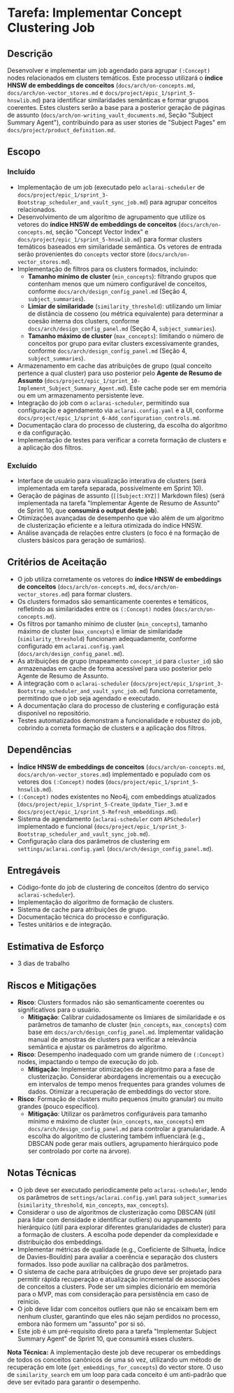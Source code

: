 # Tarefa: Implementar Concept Clustering Job

## Descrição
Desenvolver e implementar um job agendado para agrupar `(:Concept)` nodes relacionados em clusters temáticos. Este processo utilizará o **índice HNSW de embeddings de conceitos** (`docs/arch/on-concepts.md`, `docs/arch/on-vector_stores.md` e `docs/project/epic_1/sprint_5-hnswlib.md`) para identificar similaridades semânticas e formar grupos coerentes. Estes clusters serão a base para a posterior geração de páginas de assunto (`docs/arch/on-writing_vault_documents.md`, Seção "Subject Summary Agent"), contribuindo para as user stories de "Subject Pages" em `docs/project/product_definition.md`.

## Escopo

### Incluído
- Implementação de um job (executado pelo `aclarai-scheduler` de `docs/project/epic_1/sprint_3-Bootstrap_scheduler_and_vault_sync_job.md`) para agrupar conceitos relacionados.
- Desenvolvimento de um algoritmo de agrupamento que utilize os vetores do **índice HNSW de embeddings de conceitos** (`docs/arch/on-concepts.md`, seção "Concept Vector Index" e `docs/project/epic_1/sprint_5-hnswlib.md`) para formar clusters temáticos baseados em similaridade semântica. Os vetores de entrada serão provenientes do `concepts` vector store (`docs/arch/on-vector_stores.md`).
- Implementação de filtros para os clusters formados, incluindo:
    - **Tamanho mínimo de cluster** (`min_concepts`): filtrando grupos que contenham menos que um número configurável de conceitos, conforme `docs/arch/design_config_panel.md` (Seção 4, `subject_summaries`).
    - **Limiar de similaridade** (`similarity_threshold`): utilizando um limiar de distância de cosseno (ou métrica equivalente) para determinar a coesão interna dos clusters, conforme `docs/arch/design_config_panel.md` (Seção 4, `subject_summaries`).
    - **Tamanho máximo de cluster** (`max_concepts`): limitando o número de conceitos por grupo para evitar clusters excessivamente grandes, conforme `docs/arch/design_config_panel.md` (Seção 4, `subject_summaries`).
- Armazenamento em cache das atribuições de grupo (qual conceito pertence a qual cluster) para uso posterior pelo **Agente de Resumo de Assunto** (`docs/project/epic_1/sprint_10-Implement_Subject_Summary_Agent.md`). Este cache pode ser em memória ou em um armazenamento persistente leve.
- Integração do job com o `aclarai-scheduler`, permitindo sua configuração e agendamento via `aclarai.config.yaml` e a UI, conforme `docs/project/epic_1/sprint_6-Add_configuration_controls.md`.
- Documentação clara do processo de clustering, da escolha do algoritmo e da configuração.
- Implementação de testes para verificar a correta formação de clusters e a aplicação dos filtros.

### Excluído
- Interface de usuário para visualização interativa de clusters (será implementada em tarefa separada, possivelmente em Sprint 10).
- Geração de páginas de assunto (`[[Subject:XYZ]]` Markdown files) (será implementada na tarefa "Implementar Agente de Resumo de Assunto" de Sprint 10, que **consumirá o output deste job**).
- Otimizações avançadas de desempenho que vão além de um algoritmo de clusterização eficiente e a leitura otimizada do índice HNSW.
- Análise avançada de relações entre clusters (o foco é na formação de clusters básicos para geração de sumários).

## Critérios de Aceitação
- O job utiliza corretamente os vetores do **índice HNSW de embeddings de conceitos** (`docs/arch/on-concepts.md`, `docs/arch/on-vector_stores.md`) para formar clusters.
- Os clusters formados são semanticamente coerentes e temáticos, refletindo as similaridades entre os `(:Concept)` nodes (`docs/arch/on-concepts.md`).
- Os filtros por tamanho mínimo de cluster (`min_concepts`), tamanho máximo de cluster (`max_concepts`) e limiar de similaridade (`similarity_threshold`) funcionam adequadamente, conforme configurado em `aclarai.config.yaml` (`docs/arch/design_config_panel.md`).
- As atribuições de grupo (mapeamento `concept_id` para `cluster_id`) são armazenadas em cache de forma acessível para uso posterior pelo Agente de Resumo de Assunto.
- A integração com o `aclarai-scheduler` (`docs/project/epic_1/sprint_3-Bootstrap_scheduler_and_vault_sync_job.md`) funciona corretamente, permitindo que o job seja agendado e executado.
- A documentação clara do processo de clustering e configuração está disponível no repositório.
- Testes automatizados demonstram a funcionalidade e robustez do job, cobrindo a correta formação de clusters e a aplicação dos filtros.

## Dependências
- **Índice HNSW de embeddings de conceitos** (`docs/arch/on-concepts.md`, `docs/arch/on-vector_stores.md`) implementado e populado com os vetores dos `(:Concept)` nodes (`docs/project/epic_1/sprint_5-hnswlib.md`).
- `(:Concept)` nodes existentes no Neo4j, com embeddings atualizados (`docs/project/epic_1/sprint_5-Create_Update_Tier_3.md` e `docs/project/epic_1/sprint_5-Refresh_embeddings.md`).
- Sistema de agendamento (`aclarai-scheduler` com `APScheduler`) implementado e funcional (`docs/project/epic_1/sprint_3-Bootstrap_scheduler_and_vault_sync_job.md`).
- Configuração clara dos parâmetros de clustering em `settings/aclarai.config.yaml` (`docs/arch/design_config_panel.md`).

## Entregáveis
- Código-fonte do job de clustering de conceitos (dentro do serviço `aclarai-scheduler`).
- Implementação do algoritmo de formação de clusters.
- Sistema de cache para atribuições de grupo.
- Documentação técnica do processo e configuração.
- Testes unitários e de integração.

## Estimativa de Esforço
- 3 dias de trabalho

## Riscos e Mitigações
- **Risco**: Clusters formados não são semanticamente coerentes ou significativos para o usuário.
  - **Mitigação**: Calibrar cuidadosamente os limiares de similaridade e os parâmetros de tamanho de cluster (`min_concepts`, `max_concepts`) com base em `docs/arch/design_config_panel.md`. Implementar validação manual de amostras de clusters para verificar a relevância semântica e ajustar os parâmetros do algoritmo.
- **Risco**: Desempenho inadequado com um grande número de `(:Concept)` nodes, impactando o tempo de execução do job.
  - **Mitigação**: Implementar otimizações de algoritmo para a fase de clusterização. Considerar abordagens incrementais ou a execução em intervalos de tempo menos frequentes para grandes volumes de dados. Otimizar a recuperação de embeddings do vector store.
- **Risco**: Formação de clusters muito pequenos (muito granular) ou muito grandes (pouco específico).
  - **Mitigação**: Utilizar os parâmetros configuráveis para tamanho mínimo e máximo de cluster (`min_concepts`, `max_concepts`) em `docs/arch/design_config_panel.md` para controlar a granularidade. A escolha do algoritmo de clustering também influenciará (e.g., DBSCAN pode gerar mais outliers, agrupamento hierárquico pode ser controlado por corte na árvore).

## Notas Técnicas
- O job deve ser executado periodicamente pelo `aclarai-scheduler`, lendo os parâmetros de `settings/aclarai.config.yaml` para `subject_summaries` (`similarity_threshold`, `min_concepts`, `max_concepts`).
- Considerar o uso de algoritmos de clusterização como DBSCAN (útil para lidar com densidade e identificar outliers) ou agrupamento hierárquico (útil para explorar diferentes granularidades de cluster) para a formação de clusters. A escolha pode depender da complexidade e distribuição dos embeddings.
- Implementar métricas de qualidade (e.g., Coeficiente de Silhueta, Índice de Davies-Bouldin) para avaliar a coerência e separação dos clusters formados. Isso pode auxiliar na calibração dos parâmetros.
- O sistema de cache para atribuições de grupo deve ser projetado para permitir rápida recuperação e atualização incremental de associações de conceitos a clusters. Pode ser um simples dicionário em memória para o MVP, mas com consideração para persistência em caso de reinício.
- O job deve lidar com conceitos outliers que não se encaixam bem em nenhum cluster, garantindo que eles não sejam perdidos no processo, embora não formem um "assunto" por si só.
- Este job é um pré-requisito direto para a tarefa "Implementar Subject Summary Agent" de Sprint 10, que consumirá esses clusters.

**Nota Técnica:** A implementação deste job deve recuperar os embeddings de todos os conceitos canônicos de uma só vez, utilizando um método de recuperação em lote (`get_embeddings_for_concepts`) do vector store. O uso de `similarity_search` em um loop para cada conceito é um anti-padrão que deve ser evitado para garantir o desempenho.
